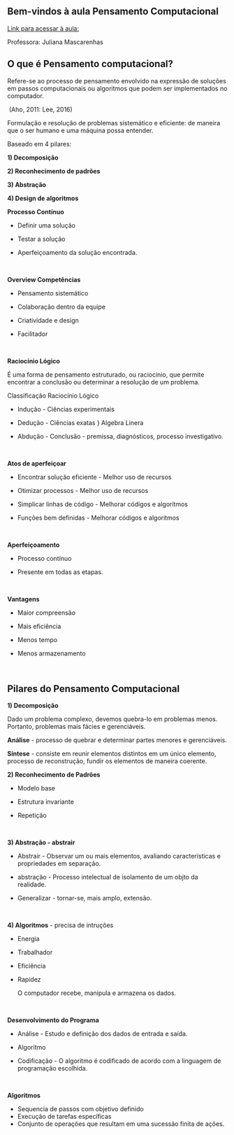 ## Bem-vindos à aula Pensamento Computacional

[Link para acessar à aula:](https://web.dio.me/course/pensamento-computacional/learning/050675c1-8a7f-476b-a778-9b1c7eb75744?back=/track/philips-fullstack-developer&tab=undefined&moduleId=undefined)

Professora: Juliana Mascarenhas

## O que é Pensamento computacional?

Refere-se ao processo de pensamento envolvido na expressão de soluções em passos computacionais ou algoritmos que podem ser implementados no computador.

​                                                                                                                           (Aho, 2011: Lee, 2016)

Formulação e resolução de problemas sistemático e eficiente: de maneira que o ser humano e uma máquina possa entender.

Baseado em 4 pilares:

**1) Decomposição**

**2) Reconhecimento de padrões**

**3) Abstração**

**4) Design de algoritmos**





**Processo Contínuo**

* Definir uma solução

* Testar a solução

* Aperfeiçoamento da solução encontrada.

  ​

**Overview Competências**

* Pensamento sistemático

* Colaboração dentro da equipe

* Criatividade e design

* Facilitador

  ​

**Raciocínio Lógico**

É uma forma de pensamento estruturado, ou raciocínio, que permite encontrar a conclusão ou determinar a resolução de um problema.

Classificação Raciocínio Lógico

* Indução - Ciências experimentais

* Dedução - Ciências exatas } Algebra Linera

* Abdução - Conclusão - premissa, diagnósticos, processo investigativo.

  ​



**Atos de aperfeiçoar**

* Encontrar solução eficiente - Melhor uso de recursos

* Otimizar processos - Melhor uso de recursos

* Simplicar linhas de código - Melhorar códigos e algoritmos

* Funções bem definidas - Melhorar códigos e algoritmos

  ​

**Aperfeiçoamento**

* Processo contínuo

* Presente em todas as etapas.

  ​

**Vantagens**

* Maior compreensão

* Mais eficiência

* Menos tempo

* Menos armazenamento

  ​

## Pilares do Pensamento Computacional

**1) Decomposição**

Dado um problema complexo, devemos quebra-lo em problemas menos. Portanto, problemas mais fácies e gerenciáveis.

**Análise** - processo de quebrar e determinar partes menores e gerenciáveis.

**Síntese** - consiste em reunir elementos distintos em um único elemento, processo de reconstrução, fundir os elementos de maneira coerente.



**2) Reconhecimento de Padrões**

* Modelo base

* Estrutura invariante

* Repetição

  ​

**3) Abstração - abstrair**

* Abstrair - Observar um ou mais elementos, avaliando características e propriedades em separação.

* abstração - Processo intelectual de isolamento de um objto da realidade.

* Generalizar - tornar-se, mais amplo, extensão.

  ​

**4) Algoritmos** - precisa de intruções

* Energia

* Trabalhador

* Eficiência

* Rapidez

  O computador recebe, manipula e armazena os dados. 

  ​

**Desenvolvimento do Programa**

- Análise - Estudo e definição dos dados de entrada e saída.

- Algoritmo

- Codificação - O algoritmo é codificado de acordo com a linguagem de programação escolhida.

  ​

**Algoritmos**

- Sequencia de passos com objetivo definido
- Execução de tarefas específicas
- Conjunto de operações que resultam em uma sucessão finita de ações.
